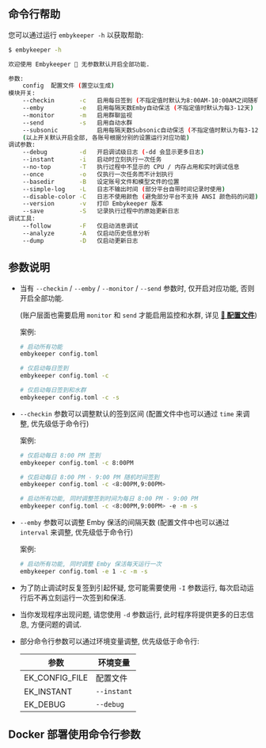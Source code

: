 ## 命令行帮助

您可以通过运行 `embykeeper -h` 以获取帮助:

```bash
$ embykeeper -h

欢迎使用 Embykeeper 🎦 无参数默认开启全部功能.

参数:
    config  配置文件 (置空以生成)
模块开关:
    --checkin       -c   启用每日签到 (不指定值时默认为8:00AM-10:00AM之间随机时间)
    --emby          -e   启用每隔天数Emby自动保活 (不指定值时默认为每3-12天)
    --monitor       -m   启用群聊监视
    --send          -s   启用自动水群
    --subsonic           启用每隔天数Subsonic自动保活 (不指定值时默认为每3-12天)
    (以上开关默认开启全部, 各账号根据分别的设置运行对应功能)
调试参数:
    --debug         -d   开启调试级日志 (-dd 会显示更多日志)
    --instant       -i   启动时立刻执行一次任务
    --no-top        -T   执行过程中不显示的 CPU / 内存占用和实时调试信息
    --once          -o   仅执行一次任务而不计划执行
    --basedir       -B   设定账号文件和模型文件的位置
    --simple-log    -L   日志不输出时间 (部分平台自带时间记录时使用)
    --disable-color -C   日志不使用颜色 (避免部分平台不支持 ANSI 颜色码的问题)
    --version       -v   打印 Embykeeper 版本
    --save          -S   记录执行过程中的原始更新日志
调试工具:
    --follow        -F   仅启动消息调试
    --analyze       -A   仅启动历史信息分析
    --dump          -D   仅启动更新日志
```

## 参数说明

- 当有 `--checkin` / `--emby` / `--monitor` / `--send` 参数时, 仅开启对应功能, 否则开启全部功能.

  (账户层面也需要启用 `monitor` 和 `send` 才能启用监控和水群, 详见 [**🔧 配置文件**](/guide/配置文件))

  案例:

  ```bash
  # 启动所有功能
  embykeeper config.toml

  # 仅启动每日签到
  embykeeper config.toml -c

  # 仅启动每日签到和水群
  embykeeper config.toml -c -s
  ```

- `--checkin` 参数可以调整默认的签到区间
  (配置文件中也可以通过 `time` 来调整, 优先级低于命令行)

  案例:

  ```bash
  # 仅启动每日 8:00 PM 签到
  embykeeper config.toml -c 8:00PM

  # 仅启动每日 8:00 PM - 9:00 PM 随机时间签到
  embykeeper config.toml -c <8:00PM,9:00PM>

  # 启动所有功能, 同时调整签到时间为每日 8:00 PM - 9:00 PM
  embykeeper config.toml -c <8:00PM,9:00PM> -e -m -s

  ```

- `--emby` 参数可以调整 Emby 保活的间隔天数
  (配置文件中也可以通过 `interval` 来调整, 优先级低于命令行)

  案例:

  ```bash
  # 启动所有功能, 同时调整 Emby 保活每天运行一次
  embykeeper config.toml -e 1 -c -m -s
  ```

- 为了防止调试时反复签到引起怀疑, 您可能需要使用 `-I` 参数运行, 每次启动运行后不再立刻运行一次签到和保活.
- 当你发现程序出现问题, 请您使用 `-d` 参数运行, 此时程序将提供更多的日志信息, 方便问题的调试.
- 部分命令行参数可以通过环境变量调整, 优先级低于命令行:

  | 参数           | 环境变量    |
  | -------------- | ----------- |
  | EK_CONFIG_FILE | 配置文件    |
  | EK_INSTANT     | `--instant` |
  | EK_DEBUG       | `--debug`   |

## Docker 部署使用命令行参数

<!--@include: ./Linux-Docker-部署.md#command-->

<!--@include: ./Linux-Docker-Compose-部署.md#command-->
